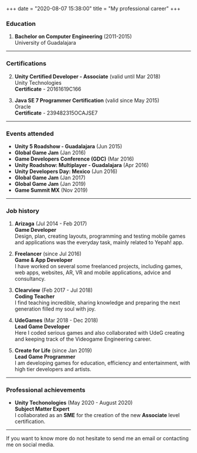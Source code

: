 +++
date = "2020-08-07 15:38:00"
title = "My professional career"
+++

### **Education**

1. **Bachelor on Computer Engineering** (2011-2015)  
University of Guadalajara

---------------

### **Certifications**

2. **Unity Certified Developer - Associate** (valid until Mar 2018)  
Unity Technologies  
**Certificate** - 20161619C166

3. **Java SE 7 Programmer Certification** (valid since May 2015)  
Oracle  
**Certificate** - 239482315OCAJSE7

---------------

### **Events attended**

* **Unity 5 Roadshow - Guadalajara** (Jun 2015)
* **Global Game Jam** (Jan 2016)
* **Game Developers Conference (GDC)** (Mar 2016)
* **Unity Roadshow: Multiplayer - Guadalajara** (Apr 2016)
* **Unity Developers Day: Mexico** (Jun 2016)
* **Global Game Jam** (Jan 2017)
* **Global Game Jam** (Jan 2019)
* **Game Summit MX** (Nov 2019)

---------------

### **Job history**

1. **Arizaga** (Jul 2014 - Feb 2017)  
**Game Developer**  
Design, plan, creating layouts, programming and testing mobile games and applications was the everyday task, mainly related to Yepah! app.

2. **Freelancer** (since Jul 2016)  
**Game & App Developer**  
I have worked on several some freelanced projects, including games, web apps, websites, AR, VR and mobile applications, advice and consultancy.

3. **Clearview** (Feb 2017 - Jul 2018)  
**Coding Teacher**  
I find teaching incredible, sharing knowledge and preparing the next generation filled my soul with joy.

4. **UdeGames** (Mar 2018 - Dec 2018)  
**Lead Game Developer**  
Here I coded serious games and also collaborated with UdeG creating and keeping track of the Videogame Engineering career.

5. **Create for Life** (since Jan 2019)  
**Lead Game Programmer**  
I am developing games for education, efficiency and entertainment, with high tier developers and artists.

---------------

### **Professional achievements**

* **Unity Techonologies** (May 2020 - August 2020)  
**Subject Matter Expert**  
I collaborated as an **SME** for the creation of the new **Associate** level certification.

---------------

If you want to know more do not hesitate to send me an email or contacting me on social media.

[1]: /img/about.jpg
